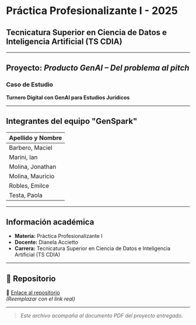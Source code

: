 # Práctica Profesionalizante I - 2025  
## Tecnicatura Superior en Ciencia de Datos e Inteligencia Artificial (TS CDIA)  

---

## Proyecto: *Producto GenAI – Del problema al pitch*

### Caso de Estudio  
**Turnero Digital con GenAI para Estudios Jurídicos**

---

## Integrantes del equipo "GenSpark"

| Apellido y Nombre     |
|------------------------|
| Barbero, Maciel        |
| Marini, Ian            |
| Molina, Jonathan       |
| Molina, Mauricio       |
| Robles, Emilce         |
| Testa, Paola           |

---

## Información académica

- **Materia:** Práctica Profesionalizante I  
- **Docente:** Dianela Accietto  
- **Carrera:** Tecnicatura Superior en Ciencia de Datos e Inteligencia Artificial (TS CDIA)  
 

---

## 📂 Repositorio

🔗 [Enlace al repositorio](https://link-al-repositorio.com)  
*(Reemplazar con el link real)*

---

> *Este archivo acompaña al documento PDF del proyecto entregado.*
